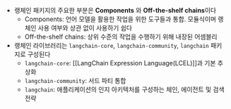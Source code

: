 - 랭체인 패키지의 주요한 부분은 **Components** 와 **Off-the-shelf chains**이다
	- Components: 언어 모델을 활용한 작업을 위한 도구들과 통합. 모듈식이며 랭체인 사용 여부와 상관 없이 사용하기 쉽다
	- Off-the-shelf chains: 상위 수준의 작업을 수행하기 위해 내장된 어셈블리
- 랭체인 라이브러리는 `langchain-core`, `langchain-community`, `langchain` 패키지로 구성된다
	- `langchain-core`: [[LangChain Expression Language(LCEL)]]과 기본 추상화
	- `langchain-community`: 서드 파티 통합
	- `langchain`: 애플리케이션의 인지 아키텍처를 구성하는 체인, 에이전트 및 검색 전략
